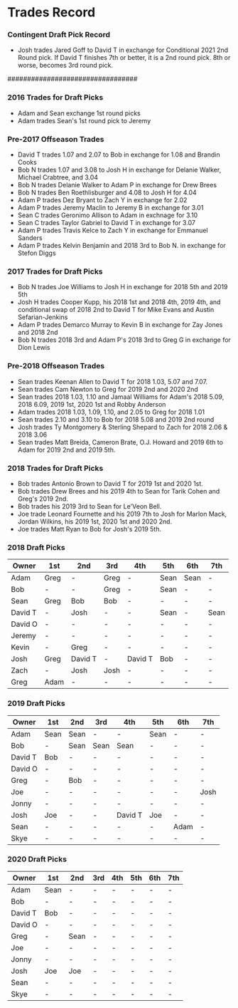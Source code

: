 # Trades Record 

### Contingent Draft Pick Record
  - Josh trades Jared Goff to David T in exchange for Conditional 2021 2nd Round pick.  If David T finishes 7th or better, it is a 2nd round pick.  8th or worse, becomes 3rd round pick.

#################################

### 2016 Trades for Draft Picks
  - Adam and Sean exchange 1st round picks
  - Adam trades Sean's 1st round pick to Jeremy

### Pre-2017 Offseason Trades
  - David T trades 1.07 and 2.07 to Bob in exchange for 1.08 and Brandin Cooks
  - Bob N trades 1.07 and 3.08 to Josh H in exchange for Delanie Walker, Michael Crabtree, and 3.04
  - Bob N trades Delanie Walker to Adam P in exchange for Drew Brees
  - Bob N trades Ben Roethlisburger and 4.08 to Josh H for 4.04
  - Adam P trades Dez Bryant to Zach Y in exchange for 2.02
  - Adam P trades Jeremy Maclin to Jeremy B in exchange for 3.01
  - Sean C trades Geronimo Allison to Adam in exchnage for 3.10
  - Sean C trades Taylor Gabriel to David T in exchange for 3.07
  - Adam P trades Travis Kelce to Zach Y in exchange for Emmanuel Sanders
  - Adam P trades Kelvin Benjamin and 2018 3rd to Bob N. in exchange for Stefon Diggs
  
### 2017 Trades for Draft Picks
  - Bob N trades Joe Williams to Josh H in exchange for 2018 5th and 2019 5th
  - Josh H trades Cooper Kupp, his 2018 1st and 2018 4th, 2019 4th, and conditional swap of 2018 2nd to David T for Mike Evans and Austin Sefarian-Jenkins
  - Adam P trades Demarco Murray to Kevin B in exchange for Zay Jones and 2018 2nd
  - Bob N trades 2018 3rd and Adam P's 2018 3rd to Greg G in exchange for Dion Lewis

### Pre-2018 Offseason Trades
  - Sean trades Keenan Allen to David T for 2018 1.03, 5.07 and 7.07.
  - Sean trades Cam Newton to Greg for 2019 2nd and 2020 2nd
  - Sean trades 2018 1.03, 1.10 and Jamaal Williams for Adam's 2018 5.09, 2018 6.09, 2019 1st, 2020 1st and Robby Anderson
  - Adam trades 2018 1.03, 1.09, 1.10, and 2.05 to Greg for 2018 1.01
  - Sean trades 2.10 and 3.10 to Bob for 2018 5.08 and 2019 2nd round
  - Josh trades Ty Montgomery & Sterling Shepard to Zach for 2018 2.06 & 2018 3.06
  - Sean trades Matt Breida, Cameron Brate, O.J. Howard and 2019 6th to Adam for 2019 2nd and 2019 5th.

### 2018 Trades for Draft Picks
  - Bob trades Antonio Brown to David T for 2019 1st and 2020 1st.
  - Bob trades Drew Brees and his 2019 4th to Sean for Tarik Cohen and Greg's 2019 2nd.
  - Bob trades his 2019 3rd to Sean for Le'Veon Bell.
  - Joe trade Leonard Fournette and his 2019 7th to Josh for Marlon Mack, Jordan Wilkins,
    his 2019 1st, 2020 1st and 2020 2nd.
  - Joe trades Matt Ryan to Bob for Josh's 2019 5th.

### 2018 Draft Picks

| Owner   | 1st     | 2nd     | 3rd     | 4th     | 5th     | 6th     | 7th     |
|---------|---------|---------|---------|---------|---------|---------|---------|
| Adam    | Greg    | -       | Greg    | -       | Sean    | Sean    | -       |
| Bob     | -       | -       | Greg    | -       | Sean    | -       | -       |
| Sean    | Greg    | Bob     | Bob     | -       | -       | -       | -       |
| David T | -       | Josh    | -       | -       | Sean    | -       | Sean    |
| David O | -       | -       | -       | -       | -       | -       | -       |
| Jeremy  | -       | -       | -       | -       | -       | -       | -       |
| Kevin   | -       | Greg    | -       | -       | -       | -       | -       |
| Josh    | Greg    | David T | -       | David T | Bob     | -       | -       |
| Zach    | -       | Josh    | Josh    | -       | -       | -       | -       |
| Greg    | Adam    | -       | -       | -       | -       | -       | -       |


### 2019 Draft Picks

| Owner   | 1st     | 2nd     | 3rd     | 4th     | 5th     | 6th     | 7th     |
|---------|---------|---------|---------|---------|---------|---------|---------|
| Adam    | Sean    | Sean    | -       | -       | Sean    | -       | -       |
| Bob     | -       | Sean    | Sean    | Sean    | -       | -       | -       |
| David T | Bob     | -       | -       | -       | -       | -       | -       |
| David O | -       | -       | -       | -       | -       | -       | -       |
| Greg    | -       | Bob     | -       | -       | -       | -       | -       |
| Joe     | -       | -       | -       | -       | -       | -       | Josh    |
| Jonny   | -       | -       | -       | -       | -       | -       | -       |
| Josh    | Joe     | -       | -       | David T | Joe     | -       | -       |
| Sean    | -       | -       | -       | -       | -       | Adam    | -       |
| Skye    | -       | -       | -       | -       | -       | -       | -       |

### 2020 Draft Picks

| Owner   | 1st     | 2nd     | 3rd     | 4th     | 5th     | 6th     | 7th     |
|---------|---------|---------|---------|---------|---------|---------|---------|
| Adam    | Sean    | -       | -       | -       | -       | -       | -       |
| Bob     | -       | -       | -       | -       | -       | -       | -       |
| David T | Bob     | -       | -       | -       | -       | -       | -       |
| David O | -       | -       | -       | -       | -       | -       | -       |
| Greg    | -       | Sean    | -       | -       | -       | -       | -       |
| Joe     | -       | -       | -       | -       | -       | -       | -       |
| Jonny   | -       | -       | -       | -       | -       | -       | -       |
| Josh    | Joe     | Joe     | -       | -       | -       | -       | -       |
| Sean    | -       | -       | -       | -       | -       | -       | -       |
| Skye    | -       | -       | -       | -       | -       | -       | -       |
